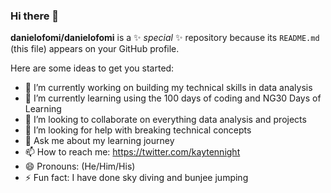 ### Hi there 👋

**danielofomi/danielofomi** is a ✨ _special_ ✨ repository because its `README.md` (this file) appears on your GitHub profile.

Here are some ideas to get you started:

- 🔭 I’m currently working on building my technical skills in data analysis
- 🌱 I’m currently learning using the 100 days of coding and NG30 Days of Learning
- 👯 I’m looking to collaborate on everything data analysis and projects
- 🤔 I’m looking for help with breaking technical concepts
- 💬 Ask me about my learning journey
- 📫 How to reach me: https://twitter.com/kaytennight
- 😄 Pronouns: (He/Him/His)
- ⚡ Fun fact: I have done sky diving and bunjee jumping
